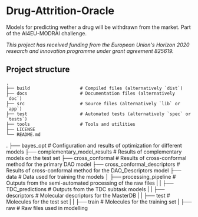 # Drug-Attrition-Oracle
Models for predicting wether a drug will be withdrawn from the market. Part of the AI4EU-MODRAI challenge. 

*This project has received funding from the European Union's Horizon 2020 research and innovation programme under grant agreement 825619.*

## Project structure
    .
    ├── build                   # Compiled files (alternatively `dist`)
    ├── docs                    # Documentation files (alternatively `doc`)
    ├── src                     # Source files (alternatively `lib` or `app`)
    ├── test                    # Automated tests (alternatively `spec` or `tests`)
    ├── tools                   # Tools and utilities
    ├── LICENSE
    └── README.md


.
├── bayes_opt                     # Configuration and results of optimization for different models
├── complementary_model_results   # Results of complementary models on the test set
├── cross_conformal               # Results of cross-conformal method for the primary DAO model
├── cross_conformal_descriptors   # Results of cross-conformal method for the DAO_Descriptors model
├── data                          # Data used for training the models
│   ├── processing_pipeline       # Outputs from the semi-automated processing of the raw files
|   |   ├── TDC_predictions       # Outputs from the TDC subtask models
|   |   ├── descriptors           # Molecular descriptors for the MasterDB
|   |   ├── test                  # Molecules for the test set
|   |   ├── train                 # Molecules for the training set
|   ├── raw                       # Raw files used in modelling
